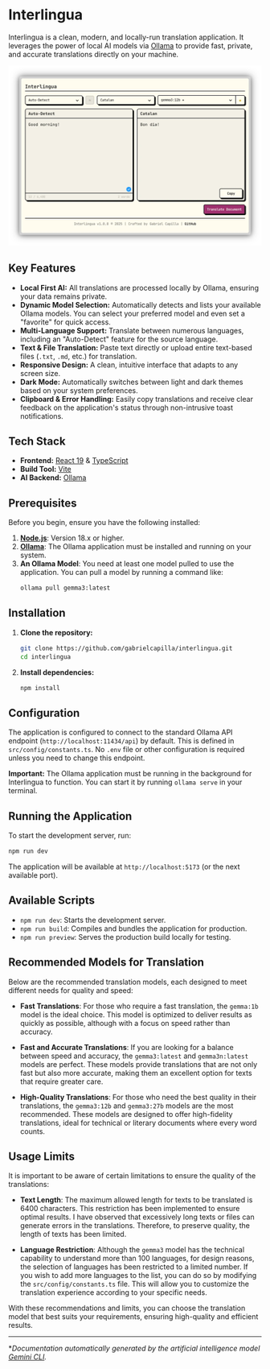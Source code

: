 # Interlingua

Interlingua is a clean, modern, and locally-run translation application. It leverages the power of local AI models via [Ollama](https://ollama.com/) to provide fast, private, and accurate translations directly on your machine.

![image](/img/light-mode.webp)

## Key Features

*   **Local First AI:** All translations are processed locally by Ollama, ensuring your data remains private.
*   **Dynamic Model Selection:** Automatically detects and lists your available Ollama models. You can select your preferred model and even set a "favorite" for quick access.
*   **Multi-Language Support:** Translate between numerous languages, including an "Auto-Detect" feature for the source language.
*   **Text & File Translation:** Paste text directly or upload entire text-based files (`.txt`, `.md`, etc.) for translation.
*   **Responsive Design:** A clean, intuitive interface that adapts to any screen size.
*   **Dark Mode:** Automatically switches between light and dark themes based on your system preferences.
*   **Clipboard & Error Handling:** Easily copy translations and receive clear feedback on the application's status through non-intrusive toast notifications.

## Tech Stack

*   **Frontend:** [React 19](https://react.dev/) &  [TypeScript](https://www.typescriptlang.org/)
*   **Build Tool:** [Vite](https://vitejs.dev/)
*   **AI Backend:** [Ollama](https://ollama.com/)

## Prerequisites

Before you begin, ensure you have the following installed:

1.  **[Node.js](https://nodejs.org/)**: Version 18.x or higher.
2.  **[Ollama](https://ollama.com/)**: The Ollama application must be installed and running on your system.
3.  **An Ollama Model**: You need at least one model pulled to use the application. You can pull a model by running a command like:
    ```sh
    ollama pull gemma3:latest
    ```

## Installation

1.  **Clone the repository:**
    ```sh
    git clone https://github.com/gabrielcapilla/interlingua.git
    cd interlingua
    ```

2.  **Install dependencies:**
    ```sh
    npm install
    ```

## Configuration

The application is configured to connect to the standard Ollama API endpoint (`http://localhost:11434/api`) by default. This is defined in `src/config/constants.ts`. No `.env` file or other configuration is required unless you need to change this endpoint.

**Important:** The Ollama application must be running in the background for Interlingua to function. You can start it by running `ollama serve` in your terminal.

## Running the Application

To start the development server, run:

```sh
npm run dev
```

The application will be available at `http://localhost:5173` (or the next available port).

## Available Scripts

*   `npm run dev`: Starts the development server.
*   `npm run build`: Compiles and bundles the application for production.
*   `npm run preview`: Serves the production build locally for testing.

## Recommended Models for Translation

Below are the recommended translation models, each designed to meet different needs for quality and speed:

- **Fast Translations**: For those who require a fast translation, the `gemma:1b` model is the ideal choice. This model is optimized to deliver results as quickly as possible, although with a focus on speed rather than accuracy.

- **Fast and Accurate Translations**: If you are looking for a balance between speed and accuracy, the `gemma3:latest` and `gemma3n:latest` models are perfect. These models provide translations that are not only fast but also more accurate, making them an excellent option for texts that require greater care.

- **High-Quality Translations**: For those who need the best quality in their translations, the `gemma3:12b` and `gemma3:27b` models are the most recommended. These models are designed to offer high-fidelity translations, ideal for technical or literary documents where every word counts.

## Usage Limits

It is important to be aware of certain limitations to ensure the quality of the translations:

- **Text Length**: The maximum allowed length for texts to be translated is 6400 characters. This restriction has been implemented to ensure optimal results. I have observed that excessively long texts or files can generate errors in the translations. Therefore, to preserve quality, the length of texts has been limited.

- **Language Restriction**: Although the `gemma3` model has the technical capability to understand more than 100 languages, for design reasons, the selection of languages has been restricted to a limited number. If you wish to add more languages to the list, you can do so by modifying the `src/config/constants.ts` file. This will allow you to customize the translation experience according to your specific needs.

With these recommendations and limits, you can choose the translation model that best suits your requirements, ensuring high-quality and efficient results.

---

**Documentation automatically generated by the artificial intelligence model [Gemini CLI](https://github.com/google-gemini/gemini-cli).*
